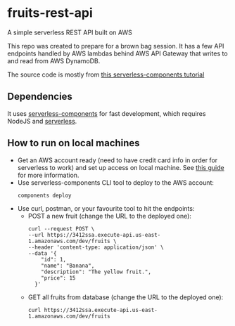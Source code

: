 # fruits-rest-api
A simple serverless REST API built on AWS

This repo was created to prepare for a brown bag session.
It has a few API endpoints handled by AWS lambdas behind AWS API Gateway that writes to and read from AWS DynamoDB.

The source code is mostly from [this serverless-components tutorial](https://serverless.com/blog/how-create-rest-api-serverless-components/)

## Dependencies
It uses [serverless-components](https://github.com/serverless/components) for fast development, which requires NodeJS and [serverless](https://github.com/serverless/serverless).

## How to run on local machines
* Get an AWS account ready (need to have credit card info in order for serverless to work) and set up access on local machine. See [this guide](https://serverless.com/framework/docs/providers/aws/guide/credentials/) for more information.
* Use serverless-components CLI tool to deploy to the AWS account:
  ```
  components deploy
  ```
* Use curl, postman, or your favourite tool to hit the endpoints:
  * POST a new fruit (change the URL to the deployed one):
    ```
    curl --request POST \
    --url https://3412ssa.execute-api.us-east-1.amazonaws.com/dev/fruits \
    --header 'content-type: application/json' \
    --data '{
        "id": 1,
        "name": "Banana",
        "description": "The yellow fruit.",
        "price": 15
      }'
    ```
  * GET all fruits from database (change the URL to the deployed one):
    ```
    curl https://3412ssa.execute-api.us-east-1.amazonaws.com/dev/fruits
    ```
